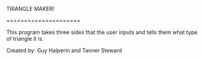 TRIANGLE MAKER!

=====================

This program takes three sides that the user inputs and tells them what type of triangle it is.

Created by: Guy Halperin and Tanner Steward
